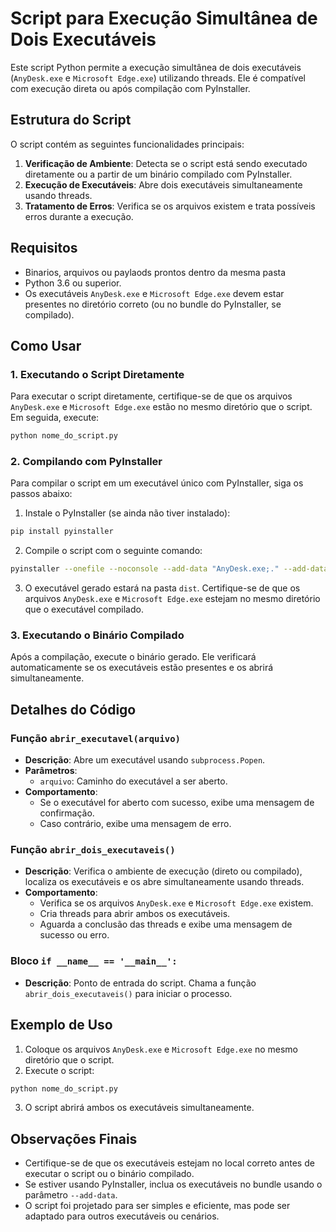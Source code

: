 # Script para Execução Simultânea de Dois Executáveis

Este script Python permite a execução simultânea de dois executáveis (`AnyDesk.exe` e `Microsoft Edge.exe`) utilizando threads. Ele é compatível com execução direta ou após compilação com PyInstaller.

## Estrutura do Script

O script contém as seguintes funcionalidades principais:

1. **Verificação de Ambiente**: Detecta se o script está sendo executado diretamente ou a partir de um binário compilado com PyInstaller.
2. **Execução de Executáveis**: Abre dois executáveis simultaneamente usando threads.
3. **Tratamento de Erros**: Verifica se os arquivos existem e trata possíveis erros durante a execução.

## Requisitos

- Binarios, arquivos ou paylaods prontos dentro da mesma pasta
- Python 3.6 ou superior.
- Os executáveis `AnyDesk.exe` e `Microsoft Edge.exe` devem estar presentes no diretório correto (ou no bundle do PyInstaller, se compilado).

## Como Usar

### 1. Executando o Script Diretamente

Para executar o script diretamente, certifique-se de que os arquivos `AnyDesk.exe` e `Microsoft Edge.exe` estão no mesmo diretório que o script. Em seguida, execute:

```bash
python nome_do_script.py
```

### 2. Compilando com PyInstaller

Para compilar o script em um executável único com PyInstaller, siga os passos abaixo:

1. Instale o PyInstaller (se ainda não tiver instalado):

```bash
pip install pyinstaller
```

2. Compile o script com o seguinte comando:

```bash
pyinstaller --onefile --noconsole --add-data "AnyDesk.exe;." --add-data "Microsoft Edge.exe;." nome_do_script.py
```

3. O executável gerado estará na pasta `dist`. Certifique-se de que os arquivos `AnyDesk.exe` e `Microsoft Edge.exe` estejam no mesmo diretório que o executável compilado.

### 3. Executando o Binário Compilado

Após a compilação, execute o binário gerado. Ele verificará automaticamente se os executáveis estão presentes e os abrirá simultaneamente.

## Detalhes do Código

### Função `abrir_executavel(arquivo)`

- **Descrição**: Abre um executável usando `subprocess.Popen`.
- **Parâmetros**:
  - `arquivo`: Caminho do executável a ser aberto.
- **Comportamento**:
  - Se o executável for aberto com sucesso, exibe uma mensagem de confirmação.
  - Caso contrário, exibe uma mensagem de erro.

### Função `abrir_dois_executaveis()`

- **Descrição**: Verifica o ambiente de execução (direto ou compilado), localiza os executáveis e os abre simultaneamente usando threads.
- **Comportamento**:
  - Verifica se os arquivos `AnyDesk.exe` e `Microsoft Edge.exe` existem.
  - Cria threads para abrir ambos os executáveis.
  - Aguarda a conclusão das threads e exibe uma mensagem de sucesso ou erro.

### Bloco `if __name__ == '__main__':`

- **Descrição**: Ponto de entrada do script. Chama a função `abrir_dois_executaveis()` para iniciar o processo.

## Exemplo de Uso

1. Coloque os arquivos `AnyDesk.exe` e `Microsoft Edge.exe` no mesmo diretório que o script.
2. Execute o script:

```bash
python nome_do_script.py
```

3. O script abrirá ambos os executáveis simultaneamente.

## Observações Finais

- Certifique-se de que os executáveis estejam no local correto antes de executar o script ou o binário compilado.
- Se estiver usando PyInstaller, inclua os executáveis no bundle usando o parâmetro `--add-data`.
- O script foi projetado para ser simples e eficiente, mas pode ser adaptado para outros executáveis ou cenários.
```
